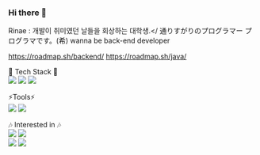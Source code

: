 ### Hi there 👋
Rinae : 개발이 취미였던 날들을 회상하는 대학생.</
通りすがりのプログラマー プログラマです。(希)
wanna be back-end developer

https://roadmap.sh/backend/
https://roadmap.sh/java/

🌱 Tech Stack 🌱</br>
<img src="https://img.shields.io/badge/Android-3DDC84?style=flat-square&logo=Android&logoColor=white"/>
<img src="https://img.shields.io/badge/Kotlin-7F52FF?style=flat-square&logo=Kotlin&logoColor=white"/>
<img src="https://img.shields.io/badge/MySQL-4479A1?style=flat-square&logo=MySQL&logoColor=white"/>

⚡Tools⚡</br>
<img src="https://img.shields.io/badge/Android Studio-3DDC84?style=flat-square&logo=Android Studio&logoColor=white"/>
<img src="https://img.shields.io/badge/Eclipse IDE-2C2255?style=flat-square&logo=Eclipse IDE&logoColor=white"/>
</br>

🎶 Interested in 🎶 </br>
                                                                                                               <img src="https://img.shields.io/badge/Git-F05032?style=flat-square&logo=Git&logoColor=white"/>             <img src="https://img.shields.io/badge/Gradle-F05032?style=flat-square&logo=Gradle&logoColor=white"/>     
<img src="https://img.shields.io/badge/IntelliJ IDEA-F05032?style=flat-square&logo=IntelliJ IDEA&logoColor=white"/>
<img src="https://img.shields.io/badge/Fila-03234C?style=flat-square&logo=Fila&logoColor=white"/>


<!--
**rinaeshin/rinaeshin** is a ✨ _special_ ✨ repository because its `README.md` (this file) appears on your GitHub profile.

Here are some ideas to get you started:

- 🔭 I’m currently working on ...
- 🌱 I’m currently learning ...
- 👯 I’m looking to collaborate on ...
- 🤔 I’m looking for help with ...
- 💬 Ask me about ...
- 📫 How to reach me: ...
- 😄 Pronouns: ...
- ⚡ Fun fact: ...
-->
